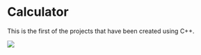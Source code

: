 # Calculator
This is the first of the projects that have been created using C++.

<img src="https://w7.pngwing.com/pngs/724/729/png-transparent-calculator-calculator-electronics-calculator-technology-thumbnail.png">
